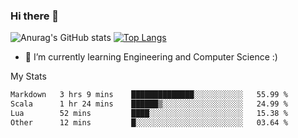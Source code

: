 ### Hi there 👋

![Anurag's GitHub stats](https://github-readme-stats.vercel.app/api?username=MatteoIorio11&show_icons=true&theme=dark) 
[![Top Langs](https://github-readme-stats.vercel.app/api/top-langs/?username=MatteoIorio11&theme=dark)](https://github.com/MatteoIorio11/github-readme-stats)

- 🌱 I’m currently learning Engineering and Computer Science :)

<!--
**MatteoIorio11/MatteoIorio11** is a ✨ _special_ ✨ repository because its `README.md` (this file) appears on your GitHub profile.

Here are some ideas to get you started:

- 🔭 I’m currently working on ...
- 🌱 I’m currently learning ...
- 👯 I’m looking to collaborate on ...
- 🤔 I’m looking for help with ...
- 💬 Ask me about ...
- 📫 How to reach me: ...
- 😄 Pronouns: ...
- ⚡ Fun fact: ...
-->
My Stats
<!--START_SECTION:waka-->

```txt
Markdown   3 hrs 9 mins    ██████████████░░░░░░░░░░░   55.99 %
Scala      1 hr 24 mins    ██████▒░░░░░░░░░░░░░░░░░░   24.99 %
Lua        52 mins         ████░░░░░░░░░░░░░░░░░░░░░   15.38 %
Other      12 mins         █░░░░░░░░░░░░░░░░░░░░░░░░   03.64 %
```

<!--END_SECTION:waka-->
